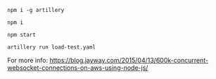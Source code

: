 `npm i -g artillery`

`npm i`

`npm start`

`artillery run load-test.yaml`

For more info: https://blog.jayway.com/2015/04/13/600k-concurrent-websocket-connections-on-aws-using-node-js/
